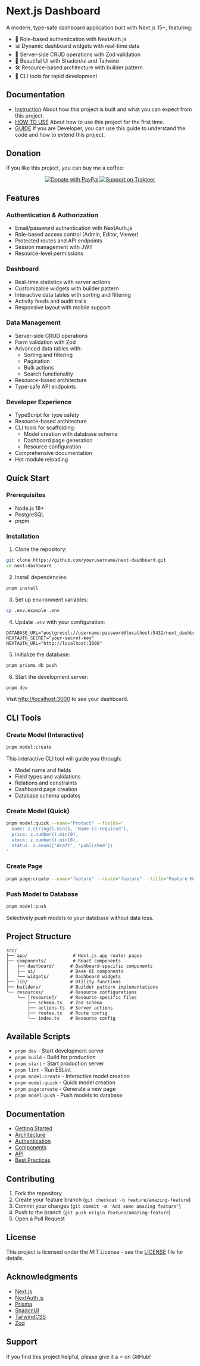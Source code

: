 # Next.js Dashboard

A modern, type-safe dashboard application built with Next.js 15+, featuring:
- 🔐 Role-based authentication with NextAuth.js
- 📊 Dynamic dashboard widgets with real-time data
- 📝 Server-side CRUD operations with Zod validation
- 🎨 Beautiful UI with Shadcn/ui and Tailwind
- 🛠️ Resource-based architecture with builder pattern
- 🚀 CLI tools for rapid development

## Documentation
- [Instruction](instruction.md) About how this project is built and what you can expect from this project.
- [HOW TO USE](docs/INSTRUCTION.md) About how to use this project for the first time.
- [GUIDE](docs/GUIDE.md) If you are Developer, you can use this guide to understand the code and how to extend this project.

## Donation
If you like this project, you can buy me a coffee:
<div align="center">
  <a href="https://paypal.me/airs">
    <img src="https://img.shields.io/badge/PayPal-Donate-blue?style=for-the-badge&logo=paypal" alt="Donate with PayPal" />
  </a>
  <a href="https://trakteer.id/madebyaris/tip">
    <img src="https://img.shields.io/badge/Trakteer-Support-red?style=for-the-badge&logo=ko-fi" alt="Support on Trakteer" />
  </a>
</div>


## Features

### Authentication & Authorization
- Email/password authentication with NextAuth.js
- Role-based access control (Admin, Editor, Viewer)
- Protected routes and API endpoints
- Session management with JWT
- Resource-level permissions

### Dashboard
- Real-time statistics with server actions
- Customizable widgets with builder pattern
- Interactive data tables with sorting and filtering
- Activity feeds and audit trails
- Responsive layout with mobile support

### Data Management
- Server-side CRUD operations
- Form validation with Zod
- Advanced data tables with:
  - Sorting and filtering
  - Pagination
  - Bulk actions
  - Search functionality
- Resource-based architecture
- Type-safe API endpoints

### Developer Experience
- TypeScript for type safety
- Resource-based architecture
- CLI tools for scaffolding:
  - Model creation with database schema
  - Dashboard page generation
  - Resource configuration
- Comprehensive documentation
- Hot module reloading

## Quick Start

### Prerequisites
- Node.js 18+
- PostgreSQL
- pnpm

### Installation

1. Clone the repository:
```bash
git clone https://github.com/yourusername/next-dashboard.git
cd next-dashboard
```

2. Install dependencies:
```bash
pnpm install
```

3. Set up environment variables:
```bash
cp .env.example .env
```

4. Update `.env` with your configuration:
```env
DATABASE_URL="postgresql://username:password@localhost:5432/next_dashboard"
NEXTAUTH_SECRET="your-secret-key"
NEXTAUTH_URL="http://localhost:3000"
```

5. Initialize the database:
```bash
pnpm prisma db push
```

6. Start the development server:
```bash
pnpm dev
```

Visit [http://localhost:3000](http://localhost:3000) to see your dashboard.

## CLI Tools

### Create Model (Interactive)
```bash
pnpm model:create
```
This interactive CLI tool will guide you through:
- Model name and fields
- Field types and validations
- Relations and constraints
- Dashboard page creation
- Database schema updates

### Create Model (Quick)
```bash
pnpm model:quick --name="Product" --fields="
  name: z.string().min(1, 'Name is required'),
  price: z.number().min(0),
  stock: z.number().min(0),
  status: z.enum(['draft', 'published'])
"
```

### Create Page
```bash
pnpm page:create --name="feature" --route="feature" --title="Feature Management"
```

### Push Model to Database
```bash
pnpm model:push
```
Selectively push models to your database without data loss.

## Project Structure

```
src/
├── app/                 # Next.js app router pages
├── components/          # React components
│   ├── dashboard/      # Dashboard-specific components
│   ├── ui/             # Base UI components
│   └── widgets/        # Dashboard widgets
├── lib/                # Utility functions
├── builders/           # Builder pattern implementations
└── resources/          # Resource configurations
    └── [resource]/     # Resource-specific files
        ├── schema.ts   # Zod schema
        ├── actions.ts  # Server actions
        ├── routes.ts   # Route config
        └── index.ts    # Resource config
```

## Available Scripts

- `pnpm dev` - Start development server
- `pnpm build` - Build for production
- `pnpm start` - Start production server
- `pnpm lint` - Run ESLint
- `pnpm model:create` - Interactive model creation
- `pnpm model:quick` - Quick model creation
- `pnpm page:create` - Generate a new page
- `pnpm model:push` - Push models to database

## Documentation

- [Getting Started](docs/GUIDE.md#getting-started)
- [Architecture](docs/GUIDE.md#architecture)
- [Authentication](docs/GUIDE.md#authentication)
- [Components](docs/GUIDE.md#components)
- [API](docs/GUIDE.md#api)
- [Best Practices](docs/GUIDE.md#best-practices)

## Contributing

1. Fork the repository
2. Create your feature branch (`git checkout -b feature/amazing-feature`)
3. Commit your changes (`git commit -m 'Add some amazing feature'`)
4. Push to the branch (`git push origin feature/amazing-feature`)
5. Open a Pull Request

## License

This project is licensed under the MIT License - see the [LICENSE](LICENSE) file for details.

## Acknowledgments

- [Next.js](https://nextjs.org/)
- [NextAuth.js](https://next-auth.js.org/)
- [Prisma](https://www.prisma.io/)
- [ShadcnUI](https://ui.shadcn.com/)
- [TailwindCSS](https://tailwindcss.com/)
- [Zod](https://zod.dev/)

## Support

If you find this project helpful, please give it a ⭐️ on GitHub!
